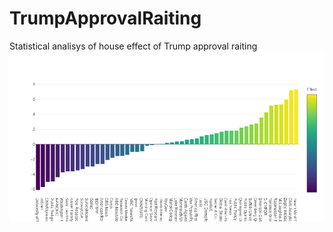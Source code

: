 # TrumpApprovalRaiting
Statistical analisys of house effect of Trump approval raiting
![alt text](house_effect.png?raw=true "Title")
